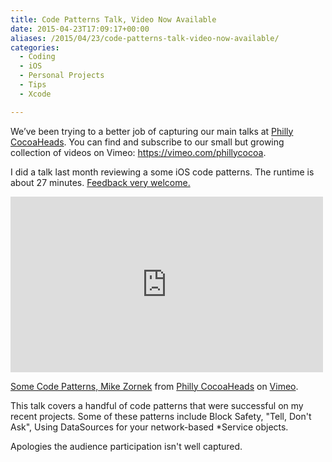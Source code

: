 ```yaml
---
title: Code Patterns Talk, Video Now Available
date: 2015-04-23T17:09:17+00:00
aliases: /2015/04/23/code-patterns-talk-video-now-available/
categories:
  - Coding
  - iOS
  - Personal Projects
  - Tips
  - Xcode

---
```

We&#8217;ve been trying to a better job of capturing our main talks at [Philly CocoaHeads][1]. You can find and subscribe to our small but growing collection of videos on Vimeo: <https://vimeo.com/phillycocoa>.

I did a talk last month reviewing a some iOS code patterns. The runtime is about 27 minutes. [Feedback very welcome.][2]

<iframe src="https://player.vimeo.com/video/124773343" width="500" height="281" frameborder="0" webkitallowfullscreen mozallowfullscreen allowfullscreen></iframe>

[Some Code Patterns, Mike Zornek][3] from [Philly CocoaHeads][4] on [Vimeo][5].

This talk covers a handful of code patterns that were successful on my recent projects. Some of these patterns include Block Safety, "Tell, Don't Ask", Using DataSources for your network-based *Service objects.

Apologies the audience participation isn't well captured.

 [1]: http://phillycocoa.org/
 [2]: mailto:mike@clickablebliss.com
 [3]: https://vimeo.com/124773343
 [4]: https://vimeo.com/phillycocoa
 [5]: https://vimeo.com